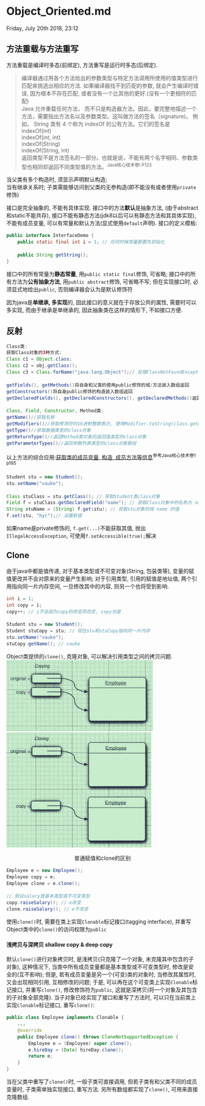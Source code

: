 # Object_Oriented.md
Friday, July 20th 2018, 23:12

## 方法重载与方法重写
方法重载是编译时多态(前绑定), 方法重写是运行时多态(后绑定).
> 编译器通过用各个方法给出的参数类型与特定方法调用所使用的值类型进行匹配来挑选出相应的方法. 如果编译器找不到匹配的参数, 就会产生编译时错误, 因为根本不存在匹配, 或者没有一个比其他的更好.(没有一个更相符的匹配)<br/>
> Java 允许重载任何方法， 而不只是构造器方法。因此，要完整地描述一个方法，需要指出方法名以及参数类型。这叫做方法的签名（signature)。 例如， String 类有 4 个称为 indexOf 的公有方法。它们的签名是<br/>
> indexOf(int)<br/>
> indexOf(int, int)<br/>
> indexOf(String)<br/>
> indexOf(String, int)<br/>
> 返回类型不是方法签名的一部分。也就是说，不能有两个名字相同、参数类型也相同却返回不同类型值的方法。<sup>Java核心技术卷I P123</sup><br/>


当父类有多个构造时, 须显示声明默认构造;<br/>
当有继承关系时; 子类需能够访问到父类的无参构造(即不能没有或者使用`private`修饰)<br/>

接口是完全抽象的, 不能有具体实现. 接口中的方法**默认**是抽象方法, (由于abstract和static不能共存), 接口不能有静态方法(jdk8以后可以有静态方法和其具体实现), 不能有成员变量, 可以有常量和默认方法(显式使用`default`声明). 接口的定义模板:
```java
public interface InterfaceDemo {
    public static final int i = 1; // 任何时候常量都要先初始化

    public String getString();
}
```
接口中的所有常量为**静态常量**, 用`public static final`修饰, 可省略;
接口中的所有方法为**公有抽象方法**, 用`public abstract`修饰, 可省略不写; 但在实现接口时, 必须显式地给出`public`, 否则编译器会认为是默认修饰符<br/>

因为java是**单继承, 多实现**的, 因此接口的意义就在于存放公共的属性, 需要时可以多实现, 而由于继承是单继承的, 因此抽象类在这样的情形下, 不如接口方便. <br/>


## 反射

```java
Class类:
获取Class对象的3种方式:
Class c1 = Object.class;
Class c2 = obj.getClass();
Class c3 = Class.forName("java.lang.Object");// 处理ClassNotFoundException

getFields(), getMethods()将自身和父类的使用public修饰的域/方法装入数组返回
getConstructors()将自身public修饰的构造装入数组返回
getDeclaredFields(), getDeclaredConstructors(), getDeclaredMethods()返回自身所有域/构造/方法数组 不包括父类

Class, Field, Constructor, Method类:
getName()//获取名称
getModifiers()//获取修饰符的16进制整数表示, 使用Modifier.toString(class.getModifiers())转成字符串
getType()//获取数据类型的class对象
getReturnType()//返回Method类对象的返回值类型的class对象
getParameterTypes()//返回参数列表类型的class对象数组
```
以上方法的综合应用:[获取类的成员变量, 构造, 成员方法等信息](src/ObtainClassInfo.java)<sup>参考Java核心技术卷1 p195</sup>

```java
Student stu = new Student();
stu.setName("vauke");

Class stuClass = stu.getClass(); // 获取Student类class对象
Field f = stuClass.getDeclaredField("name"); // 获取Class对象中的名称为 name 的域的Field对象
String stuName = (String) f.get(stu); // 获取stu对象的域 name 的值
f.set(stu, "hyc");// 设置新值
```
如果name是private修饰的, `f.get(...)`不能获取其值, 抛出`IllegalAccessException`, 可使用`f.setAccessible(true);`解决


## Clone
由于java中都是值传递, 对于基本类型或不可变对象(String, 包装类等), 变量的赋值更改并不会对原来的变量产生影响; 对于引用类型, 引用的赋值是地址值, 两个引用指向同一片内存空间, 一旦修改其中的内容, 则另一个也将受到影响.
```java
int i = 1;
int copy = i;
copy++; // i不会因为copy的改变而改变, copy也是

Student stu = new Student();
Student stuCopy = stu; // 现在stu和stuCopy指向同一片内存
stu.setName("vauke");
stuCopy.getName(); // vauke
```
Object类提供的`clone()`, 克隆对象, 可以解决引用类型之间的拷贝问题.
![Selection_001](assets/引用赋值.png)
![Selection_002](assets/对象克隆.png) <br/>
<center>普通赋值和clone的区别</center>

```java
Employee e = new Employee();
Employee copy = e;
Employee clone = e.clone();

// 假设salary是基本类型或不可变类型
copy.raiseSalary(); // e改变
clone.raiseSalary(); // e不改变
```
使用`clone()`时, 需要在类上实现`Clonable`标记接口(tagging interface), 并重写Object类中的`clone()`的访问权限为`public`

#### 浅拷贝与深拷贝 shallow copy & deep copy
默认`clone()`进行对象拷贝时, 是浅拷贝(只克隆了一个对象, 未克隆其中包含的子对象), 这种情况下, 当类中所有成员变量都是基本类型或不可变类型时, 修改是安全的(互不影响); 但是, 若有成员变量是另一个(可变)类的对象时; 当修改其属性时, 又会出现相同引用, 互相修改的问题; 于是, 可以再在这个可变类上实现`Clonable`标记接口, 并重写`clone()`, 修改修饰符为`public`, 这就是深拷贝(将一个对象及其包含的子对象全部克隆). 当子对象已经实现了接口和重写了方法时, 可以只在当前类上实现`Clonable`标记接口, 重写`clone()`:
```java
public class Employee implements Clonable {
    ...
    @override
    public Employee clone() throws CloneNotSupportedException {
        Employee e = (Employee) super.clone();
        e.hireDay = (Date) hireDay.clone();
        return e;
    }
}
```
当在父类中重写了`clone()`时, 一般子类可直接调用, 但若子类有和父类不同的成员变量时, 子类需单独实现接口, 重写方法. 另所有数组都实现了`clone()`, 可用来直接克隆数组.
